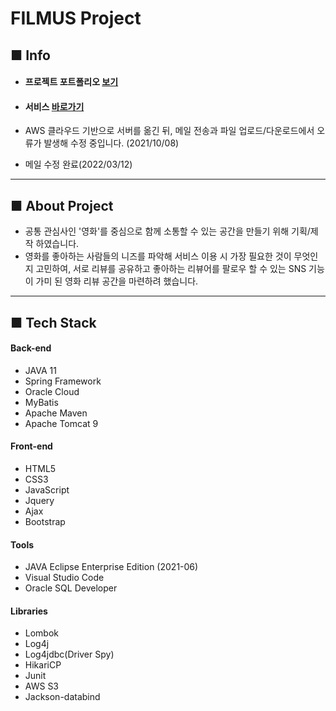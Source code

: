 # FILMUS Project

## ■ Info

- #### 프로젝트 포트폴리오 [**보기**](https://drive.google.com/file/d/1QAr3PWZCvtJrCjO4w1c-YCoZBGkzroZL/view?usp=sharing)
- #### 서비스 [**바로가기**](http://filmus.site/)



- AWS 클라우드 기반으로 서버를 옮긴 뒤, 메일 전송과 파일 업로드/다운로드에서 오류가 발생해 수정 중입니다. (2021/10/08)
- 메일 수정 완료(2022/03/12)

___

## ■ About Project

- 공통 관심사인 '영화'를 중심으로 함께 소통할 수 있는 공간을 만들기 위해 기획/제작 하였습니다.
- 영화를 좋아하는 사람들의 니즈를 파악해 서비스 이용 시 가장 필요한 것이 무엇인지 고민하여, 서로 리뷰를 공유하고 좋아하는 리뷰어를 팔로우 할 수 있는 SNS 기능이 가미 된 영화 리뷰 공간을 마련하려 했습니다.

___


## ■ Tech Stack

#### Back-end
 - JAVA 11
 - Spring Framework
 - Oracle Cloud
 - MyBatis
 - Apache Maven
 - Apache Tomcat 9

#### Front-end 
 - HTML5
 - CSS3
 - JavaScript
 - Jquery
 - Ajax
 - Bootstrap

#### Tools
 - JAVA Eclipse Enterprise Edition (2021-06)
 - Visual Studio Code
 - Oracle SQL Developer

#### Libraries
 - Lombok
 - Log4j
 - Log4jdbc(Driver Spy)
 - HikariCP
 - Junit
 - AWS S3
 - Jackson-databind
